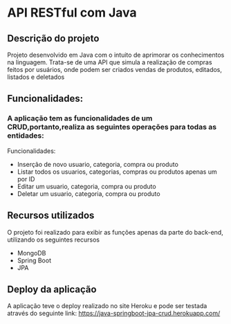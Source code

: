 # API RESTful com Java

## Descrição do projeto
Projeto desenvolvido em Java com o intuito de aprimorar os conhecimentos na linguagem. Trata-se de uma API  que simula a realização de compras feitos por usuários, onde podem ser criados vendas de produtos, editados, listados e deletados

## Funcionalidades:

### A aplicação tem as funcionalidades de um CRUD,portanto,realiza as seguintes operações para todas as entidades:

Funcionalidades:

<ul>
  <li>Inserção de novo usuario, categoria, compra ou produto</li>
  <li>Listar todos os usuarios, categorias, compras ou produtos apenas um por ID</li>
  <li>Editar um usuario, categoria, compra ou produto</li>
  <li>Deletar um usuario, categoria, compra ou produto</li>
</ul>


## Recursos utilizados

O projeto foi realizado para exibir as funções apenas da parte do back-end, utilizando os seguintes recursos

<ul>
  <li>MongoDB</li>
  <li>Spring Boot</li>
  <li>JPA</li>
</ul>

## Deploy da aplicação

A aplicação teve o deploy realizado no site Heroku e pode ser testada através do seguinte link: https://java-springboot-jpa-crud.herokuapp.com/
